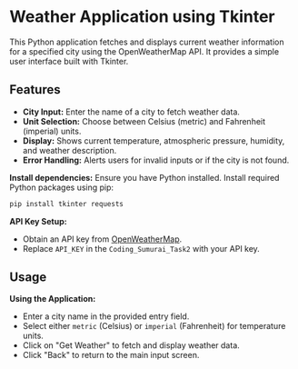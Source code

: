 # Weather Application using Tkinter

This Python application fetches and displays current weather information for a specified city using the OpenWeatherMap API. It provides a simple user interface built with Tkinter.

## Features

- **City Input:** Enter the name of a city to fetch weather data.
- **Unit Selection:** Choose between Celsius (metric) and Fahrenheit (imperial) units.
- **Display:** Shows current temperature, atmospheric pressure, humidity, and weather description.
- **Error Handling:** Alerts users for invalid inputs or if the city is not found.

**Install dependencies:**
  Ensure you have Python installed. Install required Python packages using pip:
   ```bash
   pip install tkinter requests
   ```

**API Key Setup:**
- Obtain an API key from [OpenWeatherMap](https://openweathermap.org/).
- Replace `API_KEY` in the `Coding_Sumurai_Task2` with your API key.

## Usage
**Using the Application:**

   - Enter a city name in the provided entry field.
   - Select either `metric` (Celsius) or `imperial` (Fahrenheit) for temperature units.
   - Click on "Get Weather" to fetch and display weather data.
   - Click "Back" to return to the main input screen.
